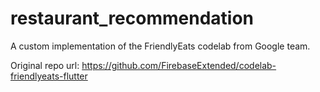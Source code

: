 # restaurant_recommendation
 A custom implementation of the FriendlyEats codelab from Google team.
 
 Original repo url: https://github.com/FirebaseExtended/codelab-friendlyeats-flutter
